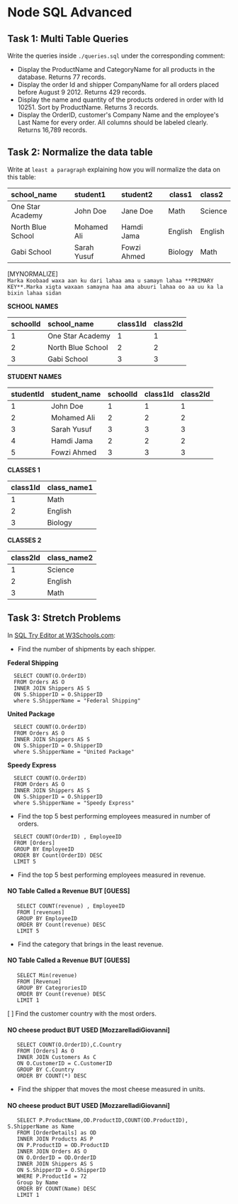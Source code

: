 # Node SQL Advanced

## Task 1: Multi Table Queries

Write the queries inside `./queries.sql` under the corresponding comment:

- Display the ProductName and CategoryName for all products in the database. Returns 77 records.
- Display the order Id and shipper CompanyName for all orders placed before August 9 2012. Returns 429 records.
- Display the name and quantity of the products ordered in order with Id 10251. Sort by ProductName. Returns 3 records.
- Display the OrderID, customer's Company Name and the employee's Last Name for every order. All columns should be labeled clearly. Returns 16,789 records.

## Task 2: Normalize the data table

Write at `least a paragraph` explaining how you will normalize the data on this table:


| school_name        | student1    | student2    | class1    | class2      |
| :----------------- | :---------- | :---------- |---------- | :---------- |
| One Star Academy   | John Doe    | Jane Doe    | Math      | Science     |  
| North Blue School  | Mohamed Ali | Hamdi Jama  | English   | English     |
| Gabi School        | Sarah Yusuf | Fowzi Ahmed | Biology   | Math        |

[MYNORMALIZE] 
</br>
 `Marka Koobaad waxa aan ku dari lahaa ama u samayn lahaa **PRIMARY KEY**.Marka xigta waxaan samayna haa ama abuuri lahaa oo aa uu ka la bixin lahaa sidan`
 
**SCHOOL NAMES**

| schoolId | school_name       | class1Id | class2Id |
| :------- | :---------------- | :------- | :------- |
| 1        | One Star Academy  | 1        | 1        |
| 2        | North Blue School | 2        | 2        |
| 3        | Gabi School       | 3        | 3        |


**STUDENT NAMES** 

| studentId | student_name       |  schoolId | class1Id | class2Id |
| :-------  | :----------------  | :---------| :------  | :------- |
| 1         | John Doe           | 1         | 1        | 1        |
| 2         | Mohamed Ali        | 2         | 2        | 2        |
| 3         | Sarah Yusuf        | 3         | 3        | 3        |
| 4         |  Hamdi Jama        | 2         | 2        | 2        |
| 5         |  Fowzi Ahmed       | 3         | 3        | 3        |


**CLASSES 1**  

| class1Id  | class_name1   |   
| :------- | :------------- | 
| 1        | Math           |  
| 2        | English        |
| 3        | Biology        |


**CLASSES 2**  

| class2Id  | class_name2    |   
| :-------  | :------------- | 
| 1         | Science        |  
| 2         | English        |
| 3         | Math           |


## Task 3: Stretch Problems

In [SQL Try Editor at W3Schools.com](https://www.w3schools.com/Sql/tryit.asp?filename=trysql_select_top):

- Find the number of shipments by each shipper.

**Federal Shipping**

```
  SELECT COUNT(O.OrderID)
  FROM Orders AS O
  INNER JOIN Shippers AS S
  ON S.ShipperID = O.ShipperID
  where S.ShipperName = "Federal Shipping"
```

**United Package**
```
  SELECT COUNT(O.OrderID)
  FROM Orders AS O
  INNER JOIN Shippers AS S
  ON S.ShipperID = O.ShipperID
  where S.ShipperName = "United Package"
```
 
**Speedy Express**
```
  SELECT COUNT(O.OrderID)
  FROM Orders AS O
  INNER JOIN Shippers AS S
  ON S.ShipperID = O.ShipperID
  where S.ShipperName = "Speedy Express"
```

- Find the top 5 best performing employees measured in number of orders.
```
  SELECT COUNT(OrderID) , EmployeeID
  FROM [Orders]
  GROUP BY EmployeeID
  ORDER BY Count(OrderID) DESC
  LIMIT 5
```

- Find the top 5 best performing employees measured in revenue.
#### NO Table Called a Revenue BUT [GUESS]
```
   SELECT COUNT(revenue) , EmployeeID
   FROM [revenues]
   GROUP BY EmployeeID
   ORDER BY Count(revenue) DESC
   LIMIT 5
```
 
- Find the category that brings in the least revenue.
#### NO Table Called a Revenue BUT [GUESS]
```
   SELECT Min(revenue)
   FROM [Revenue]
   GROUP BY CategroriesID
   ORDER BY Count(revenue) DESC
   LIMIT 1
```
  
[ ] Find the customer country with the most orders.
#### NO cheese product BUT USED  [MozzarelladiGiovanni]
```
   SELECT COUNT(O.OrderID),C.Country
   FROM [Orders] As O
   INNER JOIN Customers As C 
   ON O.CustomerID = C.CustomerID
   GROUP BY C.Country
   ORDER BY COUNT(*) DESC
```
  
- Find the shipper that moves the most cheese measured in units.
#### NO cheese product BUT USED  [MozzarelladiGiovanni]
```
   SELECT P.ProductName,OD.ProductID,COUNT(OD.ProductID), S.ShipperName as Name
   FROM [OrderDetails] as OD
   INNER JOIN Products AS P
   ON P.ProductID = OD.ProductID
   INNER JOIN Orders AS O
   ON O.OrderID = OD.OrderID 
   INNER JOIN Shippers AS S 
   ON S.ShipperID = O.ShipperID
   WHERE P.ProductId = 72
   Group by Name
   ORDER BY COUNT(Name) DESC
   LIMIT 1
```

